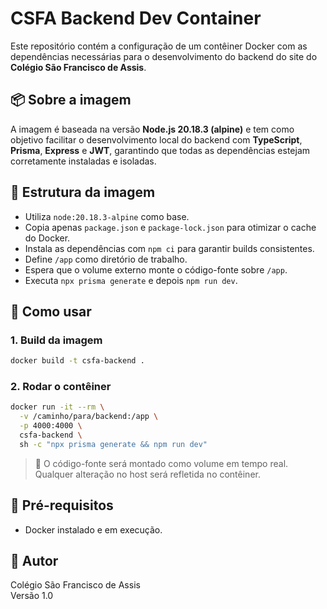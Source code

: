# CSFA Backend Dev Container

Este repositório contém a configuração de um contêiner Docker com as dependências necessárias para o desenvolvimento do backend do site do **Colégio São Francisco de Assis**.

## 📦 Sobre a imagem

A imagem é baseada na versão **Node.js 20.18.3 (alpine)** e tem como objetivo facilitar o desenvolvimento local do backend com **TypeScript**, **Prisma**, **Express** e **JWT**, garantindo que todas as dependências estejam corretamente instaladas e isoladas.

## 📁 Estrutura da imagem

- Utiliza `node:20.18.3-alpine` como base.
- Copia apenas `package.json` e `package-lock.json` para otimizar o cache do Docker.
- Instala as dependências com `npm ci` para garantir builds consistentes.
- Define `/app` como diretório de trabalho.
- Espera que o volume externo monte o código-fonte sobre `/app`.
- Executa `npx prisma generate` e depois `npm run dev`.

## 🚀 Como usar

### 1. Build da imagem

```bash
docker build -t csfa-backend .
```

### 2. Rodar o contêiner

```bash
docker run -it --rm \
  -v /caminho/para/backend:/app \
  -p 4000:4000 \
  csfa-backend \
  sh -c "npx prisma generate && npm run dev"
```

> 🔄 O código-fonte será montado como volume em tempo real. Qualquer alteração no host será refletida no contêiner.

## 🧰 Pré-requisitos

- Docker instalado e em execução.

## 📝 Autor

Colégio São Francisco de Assis  
Versão 1.0
